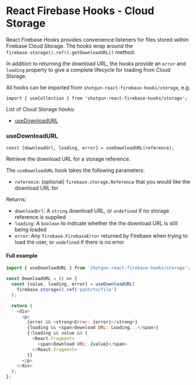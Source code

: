 # React Firebase Hooks - Cloud Storage

React Firebase Hooks provides convenience listeners for files stored within
Firebase Cloud Storage. The hooks wrap around the `firebase.storage().ref().getDownloadURL()` method.

In addition to returning the download URL, the hooks provide an `error` and `loading` property
to give a complete lifecycle for loading from Cloud Storage.

All hooks can be imported from `shotgun-react-firebase-hooks/storage`, e.g.

```
import { useCollection } from 'shotgun-react-firebase-hooks/storage';
```

List of Cloud Storage hooks:

- [useDownloadURL](#usedownloadurl)

### useDownloadURL

```
const [downloadUrl, loading, error] = useDownloadURL(reference);
```

Retrieve the download URL for a storage reference.

The `useDownloadURL` hook takes the following parameters:

- `reference`: (optional) `firebase.storage.Reference` that you would like the download URL for

Returns:

- `downloadUrl`: A `string` download URL, or `undefined` if no storage reference is supplied
- `loading`: A `boolean` to indicate whether the the download URL is still being loaded
- `error`: Any `firebase.FirebaseError` returned by Firebase when trying to load the user, or `undefined` if there is no error

#### Full example

```js
import { useDownloadURL } from 'shotgun-react-firebase-hooks/storage';

const DownloadURL = () => {
  const [value, loading, error] = useDownloadURL(
    firebase.storage().ref('path/to/file')
  );

  return (
    <div>
      <p>
        {error && <strong>Error: {error}</strong>}
        {loading && <span>Download URL: Loading...</span>}
        {!loading && value && (
          <React.Fragment>
            <span>Download URL: {value}</span>
          </React.Fragment>
        )}
      </p>
    </div>
  );
};
```
